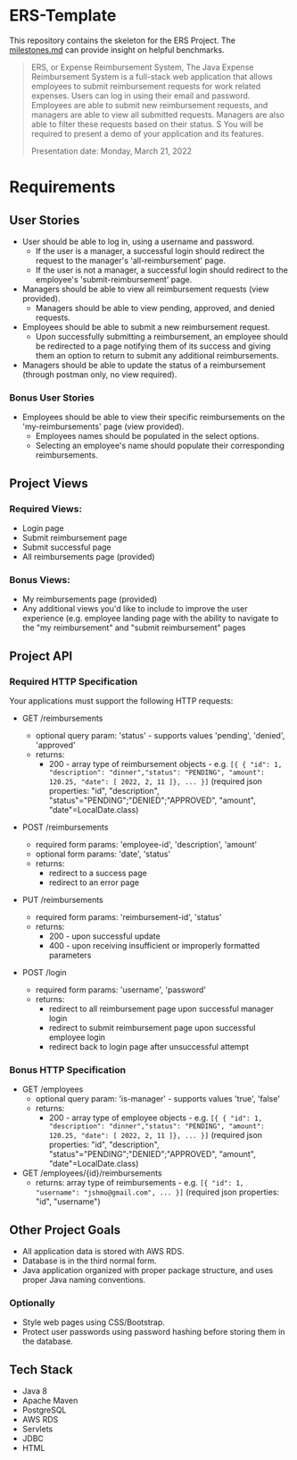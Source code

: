 # ERS-Template
This repository contains the skeleton for the ERS Project.
The [milestones.md](./milestones.md) can provide insight on helpful benchmarks.

> ERS, or Expense Reimbursement System, The Java Expense Reimbursement System is a full-stack web application that allows employees to submit reimbursement requests for work related expenses. Users can log in using their email and password. Employees are able to submit new reimbursement requests, and managers are able to view all submitted requests. Managers are also able to filter these requests based on their status.
 S
> You will be required to present a demo of your application and its features.
> 
> Presentation date: Monday, March 21, 2022


# Requirements

## User Stories
- User should be able to log in, using a username and password. 
  - If the user is a manager, a successful login should redirect the request to the manager's 'all-reimbursement' page. 
  - If the user is not a manager, a successful login should redirect to the employee's 'submit-reimbursement' page.
- Managers should be able to view all reimbursement requests (view provided).
  - Managers should be able to view pending, approved, and denied requests.
- Employees should be able to submit a new reimbursement request.
  - Upon successfully submitting a reimbursement, an employee should be redirected to a page notifying them of its success and giving them an option to return to submit any additional reimbursements.
- Managers should be able to update the status of a reimbursement (through postman only, no view required).

### Bonus User Stories 
- Employees should be able to view their specific reimbursements on the 'my-reimbursements' page (view provided).
  - Employees names should be populated in the select options.
  - Selecting an employee's name should populate their corresponding reimbursements.

## Project Views
### Required Views:
- Login page
- Submit reimbursement page
- Submit successful page
- All reimbursements page (provided)

### Bonus Views:
- My reimbursements page (provided)
- Any additional views you'd like to include to improve the user experience (e.g. employee landing page with the ability to navigate to the "my reimbursement" and "submit reimbursement" pages

## Project API

### Required HTTP Specification 
Your applications must support the following HTTP requests:

- GET /reimbursements
  - optional query param: 'status' - supports values 'pending', 'denied', 'approved'
  - returns: 
    - 200 - array type of reimbursement objects -  e.g. `[{ { "id": 1, "description": "dinner","status": "PENDING", "amount": 120.25, "date": [ 2022, 2, 11 ]}, ... }]` (required json properties: "id", "description", "status"="PENDING";"DENIED";"APPROVED", "amount", "date"=LocalDate.class)

- POST /reimbursements
  - required form params: 'employee-id', 'description', 'amount'
  - optional form params: 'date', 'status'
  - returns:
    - redirect to a success page
    - redirect to an error page

- PUT /reimbursements
  - required form params: 'reimbursement-id', 'status'
  - returns:
    - 200 - upon successful update
    - 400 - upon receiving insufficient or improperly formatted parameters 

- POST /login
  - required form params: 'username', 'password'
  - returns:
    - redirect to all reimbursement page upon successful manager login
    - redirect to submit reimbursement page upon successful employee login
    - redirect back to login page after unsuccessful attempt

### Bonus HTTP Specification
- GET /employees
  - optional query param: 'is-manager' - supports values 'true', 'false'
  - returns:
    - 200 - array type of employee objects - e.g. `[{ { "id": 1, "description": "dinner","status": "PENDING", "amount": 120.25, "date": [ 2022, 2, 11 ]}, ... }]` (required json properties: "id", "description", "status"="PENDING";"DENIED";"APPROVED", "amount", "date"=LocalDate.class)
- GET /employees/{id}/reimbursements
  - returns: array type of reimbursements - e.g. `[{ "id": 1, "username": "jshmo@gmail.com", ... }]` (required json properties: "id", "username")

## Other Project Goals 
- All application data is stored with AWS RDS.
- Database is in the third normal form.
- Java application organized with proper package structure, and uses proper Java naming conventions.

### Optionally
- Style web pages using CSS/Bootstrap.
- Protect user passwords using password hashing before storing them in the database.

## Tech Stack
- Java 8
- Apache Maven
- PostgreSQL
- AWS RDS
- Servlets
- JDBC
- HTML
